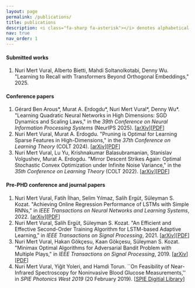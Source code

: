 ```yaml
---
layout: page
permalink: /publications/
title: publications
description: <i class="fa-sharp fa-asterisk"></i> denotes alphabetical ordering or equal contribution. For complete list see my <a href='https://scholar.google.com/citations?hl=en&user=sRXFZrUAAAAJ'>Google Scholar</a>.  
nav: true
nav_order: 1
---
```


#### Submitted works
1.  Nuri Mert Vural, Alberto Bietti, Mahdi Soltanolkotabi, Denny Wu. "Learning to Recall with Transformers Beyond Orthogonal Embeddings," 2025.


#### Conference papers
1. Gérard Ben Arous\*, Murat A. Erdogdu\*, Nuri Mert Vural\*, Denny Wu\*. "Learning Quadratic Neural Networks in High Dimensions: SGD Dynamics and Scaling Laws,"  in the *39th Conference on Neural Information Processing Systems* (NeurIPS 2025). \[[arXiv](https://arxiv.org/abs/2508.03688)\]\[[PDF](https://arxiv.org/pdf/2508.03688)\]
2. Nuri Mert Vural, Murat A. Erdogdu. "Pruning is Optimal for Learning Sparse Features in High-Dimensions," in the *37th Conference on Learning Theory* (COLT 2024).  \[[arXiv](https://arxiv.org/abs/2406.08658)\]\[[PDF](https://arxiv.org/pdf/2406.08658)\]
3. Nuri Mert Vural, Lu Yu, Krishnakumar Balasubramanian, Stanislav Volgushev, Murat A. Erdogdu.  "Mirror Descent Strikes Again: Optimal Stochastic Convex Optimization under Infinite Noise Variance," in the *35th Conference on Learning Theory* (COLT 2022). \[[arXiv](https://arxiv.org/abs/2202.11632)\]\[[PDF](https://arxiv.org/pdf/2202.11632)\]

#### Pre-PHD conference and journal papers    
1. Nuri Mert Vural,  Fatih İlhan, Selim Yılmaz, Salih Ergüt, Süleyman S. Kozat. "Achieving Online Regression Performance of LSTMs with Simple RNNs," in *IEEE Transactions on Neural Networks and Learning Systems*,    2022.  \[[arXiv](https://arxiv.org/abs/2005.08948)\]\[[PDF](https://arxiv.org/pdf/2005.08948)\]
2. Nuri Mert Vural,  Salih Ergüt,  Süleyman S. Kozat. "An Efficient and Effective Second-Order Training Algorithm for LSTM-based Adaptive Learning," in *IEEE Transactions on Signal Processing*,  2021.  \[[arXiv](https://arxiv.org/abs/1910.09857)\]\[[PDF](https://arxiv.org/pdf/1910.09857)\]
3. Nuri Mert  Vural,  Hakan Gökçesu,  Kaan Gökçesu,   Süleyman S. Kozat. "Minimax Optimal Algorithms for Adversarial Bandit Problem with Multiple Plays," in *IEEE Transactions on Signal Processing*, 2019. \[[arXiv](https://arxiv.org/abs/1911.11122)\] \[[PDF](https://arxiv.org/pdf/1911.11122)\]
4. Nuri Mert Vural, Yiğit Yoleri, and Hamdi Torun.  ``On Feasibility of Near-Infrared Spectroscopy for Noninvasive Blood Glucose Measurements,'' in *SPIE Photonics West 2019* (20 February 2019).  \[[SPIE Digitial Library](https://www.spiedigitallibrary.org/conference-proceedings-of-spie/10885/2503852/On-feasibility-of-near-infrared-spectroscopy-for-noninvasive-blood-glucose/10.1117/12.2503852.short?SSO=1)\]
